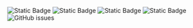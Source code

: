 ![Static Badge](https://img.shields.io/badge/blacklists-61-000000) ![Static Badge](https://img.shields.io/badge/blacklisted-2969754-cc0000) ![Static Badge](https://img.shields.io/badge/whitelisted-2253-00CC00) ![Static Badge](https://img.shields.io/badge/streaming_blacklist-28107-000000) ![GitHub issues](https://img.shields.io/github/issues/fabriziosalmi/blacklists)
